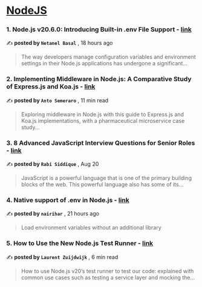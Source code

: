 
<h1><a href=https://medium.com/tag/nodejs/recommended target="_blank" rel="noopener noreferrer">NodeJS</a></h1>
<h3>1. Node.js v20.6.0: Introducing Built-in .env File Support - <a href=https://medium.com/netanelbasal/node-js-v20-6-0-introducing-built-in-env-file-support-fb1b1de4f1fa?source=tag_recommended_feed---------0-84----------nodejs----------169a1cb4_842a_4589_9f0b_0e123fd8ebb1------- target="_blank" rel="noopener noreferrer">link</a></h3>

✍️ **posted by `Netanel Basal`** <date> , 18 hours ago</date>

<blockquote>The way developers manage configuration variables and environment settings in their Node.js applications has undergone a significant…</blockquote>

<h3>2. Implementing Middleware in Node.js: A Comparative Study of Express.js and Koa.js - <a href=https://medium.com/bitsrc/implementing-middleware-in-node-js-a-comparative-study-of-express-js-and-koa-js-a93f2ebd867c?source=tag_recommended_feed---------1-107----------nodejs----------169a1cb4_842a_4589_9f0b_0e123fd8ebb1------- target="_blank" rel="noopener noreferrer">link</a></h3>

✍️ **posted by `Anto Semeraro`** <date> , 11 min read</date>

<blockquote>Exploring middleware in Node.js with this guide to Express.js and Koa.js implementations, with a pharmaceutical microservice case study…</blockquote>

<h3>3. 8 Advanced JavaScript Interview Questions for Senior Roles - <a href=https://medium.com/gitconnected/8-advanced-javascript-interview-questions-for-senior-roles-c59e1b0f83e1?source=tag_recommended_feed---------2-85----------nodejs----------169a1cb4_842a_4589_9f0b_0e123fd8ebb1------- target="_blank" rel="noopener noreferrer">link</a></h3>

✍️ **posted by `Rabi Siddique`** <date> , Aug 20</date>

<blockquote>JavaScript is a powerful language that is one of the primary building blocks of the web. This powerful language also has some of its…</blockquote>

<h3>4. Native support of .env in Node.js - <a href=https://medium.com/stackademic/native-support-of-env-in-node-js-b1a9497ff6d9?source=tag_recommended_feed---------3-84----------nodejs----------169a1cb4_842a_4589_9f0b_0e123fd8ebb1------- target="_blank" rel="noopener noreferrer">link</a></h3>

✍️ **posted by `nairihar`** <date> , 21 hours ago</date>

<blockquote>Load environment variables without an additional library</blockquote>

<h3>5. How to Use the New Node.js Test Runner - <a href=https://medium.com/bitsrc/how-to-use-the-new-node-js-test-runner-3a347289732?source=tag_recommended_feed---------4-107----------nodejs----------169a1cb4_842a_4589_9f0b_0e123fd8ebb1------- target="_blank" rel="noopener noreferrer">link</a></h3>

✍️ **posted by `Laurent Zuijdwijk`** <date> , 6 min read</date>

<blockquote>How to use Node.js v20’s test runner to test our code: explained with common use cases such as testing a service layer and mocking the…</blockquote>

